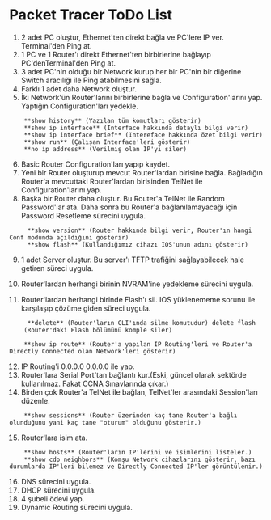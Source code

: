 # Packet Tracer ToDo List

1. 2 adet PC oluştur, Ethernet'ten direkt bağla ve PC'lere IP ver. Terminal'den Ping at.
2. 1 PC ve 1 Router'ı direkt Ethernet'ten birbirlerine bağlayıp
    PC'denTerminal'den Ping at.
3. 3 adet PC'nin olduğu bir Network kurup her bir PC'nin bir
    diğerine Switch aracılığı ile Ping atabilmesini sağla.
4. Farklı 1 adet daha Network oluştur.
5. İki Network'ün Router'larını birbirlerine bağla ve
    Configuration'larını yap. Yaptığın Configuration'ları yedekle.

```
    **show history** (Yazılan tüm komutları gösterir)
    **show ip interface** (Interface hakkında detaylı bilgi verir)
    **show ip interface brief** (Intereface hakkında özet bilgi verir)
    **show run** (Çalışan Interface'leri gösterir)
    **no ip address** (Verilmiş olan IP'yi siler)
```


6. Basic Router Configuration'ları yapıp kaydet.
7. Yeni bir Router oluşturup mevcut Router'lardan birisine bağla. Bağladığın Router'a mevcuttaki Router'lardan birisinden TelNet ile Configuration'larını yap.
8. Başka bir Router daha oluştur. Bu Router'a TelNet ile Random Password'lar ata. Daha sonra bu Router'a bağlanılamayacağı için Password Resetleme sürecini uygula.

```
     **show version** (Router hakkında bilgi verir, Router'ın hangi Conf modunda açıldığını gösterir)
     **show flash** (Kullandığımız cihazı IOS'unun adını gösterir)
```

9. 1 adet Server oluştur. Bu server'ı TFTP trafiğini sağlayabilecek hale getiren süreci uygula.

10. Router'lardan herhangi birinin NVRAM'ine yedekleme sürecini uygula.
11. Router'lardan herhangi birinde Flash'ı sil. IOS yüklenememe sorunu ile karşılaşıp çözüme giden süreci uygula.


```
     **delete** (Router'ların CLI'ında silme komutudur) delete flash
    (Router'daki Flash bölümünü komple siler)
    
    **show ip route** (Router'a yapılan IP Routing'leri ve Router'a Directly Connected olan Network'leri gösterir)    
```

12. IP Routing'i 0.0.0.0 0.0.0.0 ile yap.
13. Router'lara Serial Port'tan bağlantı kur.(Eski, güncel olarak sektörde kullanılmaz. Fakat CCNA Sınavlarında çıkar.)
14. Birden çok Router'a TelNet ile bağlan, TelNet'ler arasındaki Session'ları düzenle.


```
    **show sessions** (Router üzerinden kaç tane Router'a bağlı olunduğunu yani kaç tane "oturum" olduğunu gösterir.)
```

15. Router'lara isim ata.

```
    **show hosts** (Router'ların IP'lerini ve isimlerini listeler.)
    **show cdp neighbors** (Komşu Network cihazlarını gösterir, bazı durumlarda IP'leri bilemez ve Directly Connected IP'ler görüntülenir.)
```

16. DNS sürecini uygula.
17. DHCP sürecini uygula.
18. 4 şubeli ödevi yap.
19. Dynamic Routing sürecini uygula.


